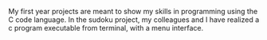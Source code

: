 My first year projects are meant to show my skills in programming using the C code language.
In the sudoku project, my colleagues and I have realized a c program executable from terminal, with a menu interface.  
